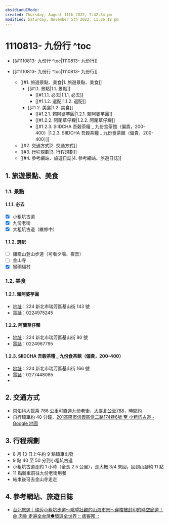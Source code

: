 ```yaml
---
obsidianUIMode: 
created: Thursday, August 11th 2022, 7:42:34 pm
modified: Saturday, November 5th 2022, 11:26:18 pm
---
```

# 1110813- 九份行 ^toc

- [[#1110813- 九份行 ^toc|1110813- 九份行]]

- [[#1110813- 九份行 ^toc|1110813- 九份行]]
	- [[#1. 旅遊景點、美食|1. 旅遊景點、美食]]
		- [[#1.1. 景點|1.1. 景點]]
			- [[#1.1.1. 必去|1.1.1. 必去]]
			- [[#1.1.2. 選配|1.1.2. 選配]]
		- [[#1.2. 美食|1.2. 美食]]
			- [[#1.2.1. 賴阿婆芋圓|1.2.1. 賴阿婆芋圓]]
			- [[#1.2.2. 阿蘭草仔粿|1.2.2. 阿蘭草仔粿]]
			- [[#1.2.3. SIIDCHA 吾穀茶糧 _ 九份食茶館（偏貴，200-400）|1.2.3. SIIDCHA 吾穀茶糧 _ 九份食茶館（偏貴，200-400）]]
	- [[#2. 交通方式|2. 交通方式]]
	- [[#3. 行程規劃|3. 行程規劃]]
	- [[#4. 參考網站、旅遊日誌|4. 參考網站、旅遊日誌]]

## 1. 旅遊景點、美食

### 1.1. 景點
#### 1.1.1. 必去
- [x] 小粗坑古道
- [x] 九份老街
- [x] 大粗坑古道（維修中）
#### 1.1.2. 選配
- [ ] 雞籠山登山步道（可看夕陽、夜景）
- [ ] 金山寺
- [x] 猴硐貓村
### 1.2. 美食

#### 1.2.1. 賴阿婆芋圓
- [地址](https://www.google.com/search?cs=1&sxsrf=ALiCzsZdDhAH3pE1C49IJD-x0CrnZy1bEQ:1660220917847&q=%E8%B3%B4%E9%98%BF%E5%A9%86%E8%8A%8B%E5%9C%93+%E5%9C%B0%E5%9D%80&ludocid=15023463796650302820&sa=X&ved=2ahUKEwj4zazw5L75AhWJplYBHa0lDTsQ6BN6BAgREAI)：224 新北市瑞芳區基山街 143 號
- [電話](https://www.google.com/search?cs=1&sxsrf=ALiCzsZdDhAH3pE1C49IJD-x0CrnZy1bEQ:1660220917847&q=%E8%B3%B4%E9%98%BF%E5%A9%86%E8%8A%8B%E5%9C%93+%E9%9B%BB%E8%A9%B1&ludocid=15023463796650302820&sa=X&ved=2ahUKEwj4zazw5L75AhWJplYBHa0lDTsQ6BN6BAgVEAI)：0224975245

#### 1.2.2. 阿蘭草仔粿
- [地址](https://www.google.com/search?cs=1&sxsrf=ALiCzsaoKcYyMyVQLOq-MF14k4dQzdcL8g:1660221068968&q=%E9%98%BF%E8%98%AD%E8%8D%89%E4%BB%94%E7%B2%BF+%E5%9C%B0%E5%9D%80&ludocid=11783771247073023049&sa=X&ved=2ahUKEwijjrO45b75AhVrp1YBHRYHCDkQ6BN6BAgQEAI)：224 新北市瑞芳區基山街 90 號
- [電話](https://www.google.com/search?cs=1&sxsrf=ALiCzsaoKcYyMyVQLOq-MF14k4dQzdcL8g:1660221068968&q=%E9%98%BF%E8%98%AD%E8%8D%89%E4%BB%94%E7%B2%BF+%E9%9B%BB%E8%A9%B1&ludocid=11783771247073023049&sa=X&ved=2ahUKEwijjrO45b75AhVrp1YBHRYHCDkQ6BN6BAgSEAI)：0224967795

#### 1.2.3. SIIDCHA 吾穀茶糧 _ 九份食茶館（偏貴，200-400）
- [地址](https://www.google.com/search?cs=1&sxsrf=ALiCzsZE7ZaaXO1Jz0SdbEJYxywW9e-Khw:1660221237346&q=siidcha%E5%90%BE%E7%A9%80%E8%8C%B6%E7%B3%A7_%E4%B9%9D%E4%BB%BD%E9%A3%9F%E8%8C%B6%E9%A4%A8+%E5%9C%B0%E5%9D%80&ludocid=14207390526375206094&sa=X&ved=2ahUKEwjw79iI5r75AhUiplYBHcLhCzoQ6BN6BAggEAI)：224 新北市瑞芳區基山街 166 號
- [電話](https://www.google.com/search?cs=1&sxsrf=ALiCzsZE7ZaaXO1Jz0SdbEJYxywW9e-Khw:1660221237346&q=siidcha%E5%90%BE%E7%A9%80%E8%8C%B6%E7%B3%A7_%E4%B9%9D%E4%BB%BD%E9%A3%9F%E8%8C%B6%E9%A4%A8+%E9%9B%BB%E8%A9%B1&ludocid=14207390526375206094&sa=X&ved=2ahUKEwjw79iI5r75AhUiplYBHcLhCzoQ6BN6BAgeEAI)：0277448085
- 
## 2. 交通方式
- 崇佑科大搭乘 788 公車可直達九份老街，[大臺北公車788](https://ebus.gov.taipei/EBus/VsSimpleMap?routeid=0400078800&amp;gb=0)，時間約
- 自行騎車約 40 分鐘，[201基隆市信義區信二路174巷6號 至 小粗坑古道 - Google 地圖](https://www.google.com/maps/dir/201%E5%9F%BA%E9%9A%86%E5%B8%82%E4%BF%A1%E7%BE%A9%E5%8D%80%E4%BF%A1%E4%BA%8C%E8%B7%AF174%E5%B7%B76%E8%99%9F/%E5%B0%8F%E7%B2%97%E5%9D%91%E5%8F%A4%E9%81%93+224%E6%96%B0%E5%8C%97%E5%B8%82%E7%91%9E%E8%8A%B3%E5%8D%80/@25.1212164,121.7656297,13.27z/data=!4m13!4m12!1m5!1m1!1s0x345d4e37ff333b11:0x1e814e5ecc9ab949!2m2!1d121.7539724!2d25.1296101!1m5!1m1!1s0x345d5ab0f33834bd:0xc4850555b893ea9b!2m2!1d121.8340475!2d25.0973633)

## 3. 行程規劃
- 8 月 13 日上午約 9 點騎車出發
- 9 點 40 至 50 分到小粗坑古道
- 小粗坑古道走約 1 小時（全長 2.5 公里），走大概 3/4 來回，回到山腳約 11 點
- 11 點騎車前往九份老街用餐
- 結束後可去金山寺走走

## 4. 參考網站、旅遊日誌
- [台北旅遊｜瑞芳小粗坑步道～眺望壯觀的山海市景～穿梭被封印的時空廊道！ @ 肉魯 走遍全台灣●環遊全世界 :: 痞客邦 ::](https://damon624.pixnet.net/blog/post/38081233)


